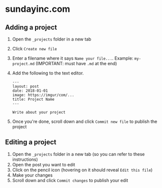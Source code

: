 # sundayinc.com

## Adding a project

1. Open the `_projects` folder in a new tab
2. Click `Create new file`
3. Enter a filename where it says `Name your file...`. Example: `my-project.md` (IMPORTANT: must have `.md` at the end)
4. Add the following to the text editor.
   
   ```
   ---
   layout: post
   date: 2018-01-01
   image: https://imgur/com/...
   title: Project Name
   ---
   
   Write about your project
   ```

5. Once you're done, scroll down and click `Commit new file` to publish the project

## Editing a project

1. Open the `_projects` folder in a new tab (so you can refer to these instructions)
2. Open the post you want to edit
3. Click on the pencil icon (hovering on it should reveal `Edit this file`)
4. Make your changes
5. Scroll down and click `Commit changes` to publish your edit